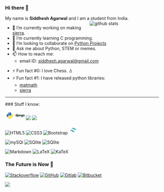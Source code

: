 ### Hi there 👋
My name is **Siddhesh Agarwal** and I am a student from India.
<img src="https://github-readme-stats.vercel.app/api?username=Siddhesh-Agarwal&show_icons=true&theme=gotham" alt="github stats" width="45%" align="right">

- 🔭 I’m currently working on making [sierra](https://github.com/BrainStormYourWayIn/sierra).
- 🌱 I’m currently learning C programming.
- 👯 I’m looking to collaborate on [Python Projects](https://github.com/Siddhesh-Agarwal/Python-Projects)
- 💬 Ask me about Python, STEM or memes.
- 📫 How to reach me:
  - email ID: siddhesh.agarwal@gmail.com
<!-- 🤔 I’m looking for help with Nothing yet.-->
- ⚡ Fun fact #0: I love Chess. ♙
- ⚡ Fun fact #1: I have released python libraries:
  - [matmath](https://pypi.org/project/matmath/)
  - [sierra](https://pypi.org/project/sierra/)

<hr>
### Stuff I know:

<code><img height=30 src="https://raw.githubusercontent.com/github/explore/80688e429a7d4ef2fca1e82350fe8e3517d3494d/topics/python/python.png"></code>
<code><img height=30 src="https://raw.githubusercontent.com/github/explore/80688e429a7d4ef2fca1e82350fe8e3517d3494d/topics/django/django.png"></code>
<code><img height=30 src="https://avatars1.githubusercontent.com/u/18305767"></code>
<code><img height=30 src="https://streamlit.io/images/brand/streamlit-mark-color.png"></code>

<a><img alt="HTML5" src="https://img.shields.io/badge/HTML-0d1017?style=for-the-badge&logo=html5&logoColor=f06524"></a>
<a><img alt="CSS3" src="https://img.shields.io/badge/CSS-0d1017?&style=for-the-badge&logo=css3&logoColor=3cb2e0"></a>
<a><img alt="Bootstrap" src="https://img.shields.io/badge/Bootstrap-0d1017?&style=for-the-badge&logo=bootstrap&logoColor=553a7d"></a>
<code><img height=30 src="https://raw.githubusercontent.com/github/explore/80688e429a7d4ef2fca1e82350fe8e3517d3494d/topics/tailwind/tailwind.png"></code>

<a><img alt="mySQl" src="https://img.shields.io/badge/MySQL-0d1017?&style=for-the-badge&logo=mysql&logoColor=4375cc"></a>
<a><img alt="SQlite" src="https://img.shields.io/badge/SQLite-0d1017?&style=for-the-badge&logo=sqlite&logoColor=0f80cc"></a>
<a><img alt="SQlite" src="https://img.shields.io/badge/Git-0d1017?&style=for-the-badge&logo=git&logoColor=f05030"></a>

<a><img alt="Markdown" src="https://img.shields.io/badge/-Markdown-0d1017?style=flat-square&logo=Markdown&logoColor=white"></a>
<a><img alt="LaTeX" src="https://img.shields.io/badge/-LaTeX-0d1017?style=flat-square&logo=LaTeX&logoColor=008080"></a>
<a><img alt="KaTeX" src="https://img.shields.io/badge/-KaTeX-0d1017?style=flat-square&logo=KaTeX&logoColor=2b9895"></a>

### The Future is Now 🤖

<a href="https://stackoverflow.com/users/14257886/siddhesh-agarwal"><img alt="Stackoverflow" src="https://aleen42.github.io/badges/src/stackoverflow.svg"></a>
<a href="https://github.com/Siddhesh-Agarwal"><img alt="GitHub" src="https://img.shields.io/badge/GitHub-100000?style=for-the-badge&logo=github&logoColor=white"></a>
<a href="https://gitlab.com/Siddhesh-Agarwal"><img alt="Gitlab" src="https://img.shields.io/badge/GitLab-330F63?style=for-the-badge&logo=gitlab&logoColor=white"></a>
<a href="https://bitbucket.org/Siddhesh-Agarwal"><img alt="Bitbucket" src="https://img.shields.io/badge/Gitbucket-0052cc?style=for-the-badge&logo=bitbucket&logoColor=white"></a>

<img src="https://img.shields.io/github/followers/Siddhesh-Agarwal.svg?style=social&label=Follow&maxAge=2592000">
